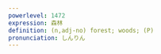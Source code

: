 ```yaml
---
powerlevel: 1472
expression: 森林
definition: (n,adj-no) forest; woods; (P)
pronunciation: しんりん
---
```

